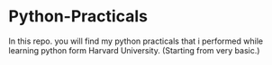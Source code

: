 # Python-Practicals

In this repo. you will find my python practicals that i performed while learning python form Harvard University.
(Starting from very basic.)
